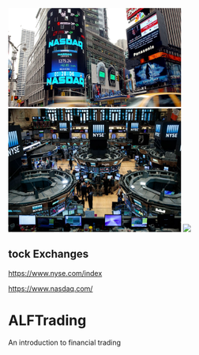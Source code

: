 <img src="https://github.com/LennartFr/ALFTrading/blob/master/nasdaq.jpg" width='350' height='200'>

<img src="https://github.com/LennartFr/ALFTrading/blob/master/nyse.jpg" width='350' height='250'>

<img src="https://github.com/favicon.ico" width="48">



## tock Exchanges

https://www.nyse.com/index

https://www.nasdaq.com/


# ALFTrading
An introduction to financial trading


    




